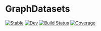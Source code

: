 # GraphDatasets

[![Stable](https://img.shields.io/badge/docs-stable-blue.svg)](https://simonschoelly.github.io/GraphDatasets.jl/stable)
[![Dev](https://img.shields.io/badge/docs-dev-blue.svg)](https://simonschoelly.github.io/GraphDatasets.jl/dev)
[![Build Status](https://github.com/simonschoelly/GraphDatasets.jl/workflows/CI/badge.svg)](https://github.com/simonschoelly/GraphDatasets.jl/actions)
[![Coverage](https://codecov.io/gh/simonschoelly/GraphDatasets.jl/branch/master/graph/badge.svg)](https://codecov.io/gh/simonschoelly/GraphDatasets.jl)
